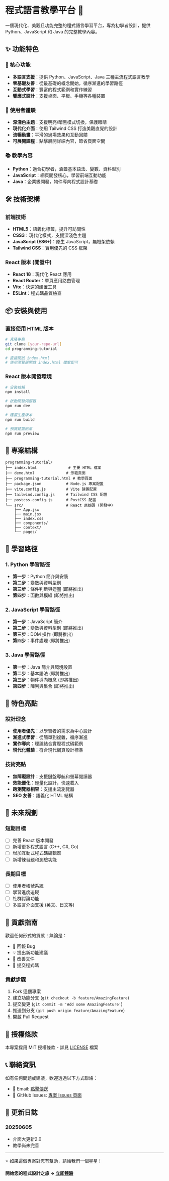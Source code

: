 # 程式語言教學平台 🚀

一個現代化、美觀且功能完整的程式語言學習平台，專為初學者設計，提供 Python、JavaScript 和 Java 的完整教學內容。

## ✨ 功能特色

### 🎯 核心功能
- **多語言支援**：提供 Python、JavaScript、Java 三種主流程式語言教學
- **零基礎友善**：從最基礎的概念開始，循序漸進的學習路徑
- **互動式學習**：豐富的程式範例和實作練習
- **響應式設計**：支援桌面、平板、手機等各種裝置

### 🎨 使用者體驗
- **深淺色主題**：支援明亮/暗黑模式切換，保護眼睛
- **現代化介面**：使用 Tailwind CSS 打造美觀直覺的設計
- **流暢動畫**：平滑的過場效果和互動回饋
- **可展開課程**：點擊展開詳細內容，節省頁面空間

### 📚 教學內容
- **Python**：適合初學者，涵蓋基本語法、變數、資料型別
- **JavaScript**：網頁開發核心，學習前端互動功能
- **Java**：企業級開發，物件導向程式設計基礎

## 🛠️ 技術架構

### 前端技術
- **HTML5**：語義化標籤，提升可訪問性
- **CSS3**：現代化樣式，支援深淺色主題
- **JavaScript (ES6+)**：原生 JavaScript，無框架依賴
- **Tailwind CSS**：實用優先的 CSS 框架

### React 版本 (開發中)
- **React 18**：現代化 React 應用
- **React Router**：單頁應用路由管理
- **Vite**：快速的建置工具
- **ESLint**：程式碼品質檢查

## 📦 安裝與使用

### 直接使用 HTML 版本
```bash
# 克隆專案
git clone [your-repo-url]
cd programming-tutorial

# 直接開啟 index.html
# 使用瀏覽器開啟 index.html 檔案即可
```

### React 版本開發環境
```bash
# 安裝依賴
npm install

# 啟動開發伺服器
npm run dev

# 建置生產版本
npm run build

# 預覽建置結果
npm run preview
```

## 📁 專案結構

```
programming-tutorial/
├── index.html              # 主要 HTML 檔案
├── demo.html              # 示範頁面
├── programming-tutorial.html # 教學頁面
├── package.json           # Node.js 專案配置
├── vite.config.js         # Vite 建置配置
├── tailwind.config.js     # Tailwind CSS 配置
├── postcss.config.js      # PostCSS 配置
└── src/                   # React 原始碼 (開發中)
    ├── App.jsx
    ├── main.jsx
    ├── index.css
    ├── components/
    ├── context/
    └── pages/
```

## 🎯 學習路徑

### 1. Python 學習路徑
- **第一步**：Python 簡介與安裝
- **第二步**：變數與資料型別
- **第三步**：條件判斷與迴圈 (即將推出)
- **第四步**：函數與模組 (即將推出)

### 2. JavaScript 學習路徑
- **第一步**：JavaScript 簡介
- **第二步**：變數與資料型別 (即將推出)
- **第三步**：DOM 操作 (即將推出)
- **第四步**：事件處理 (即將推出)

### 3. Java 學習路徑
- **第一步**：Java 簡介與環境設置
- **第二步**：基本語法 (即將推出)
- **第三步**：物件導向概念 (即將推出)
- **第四步**：陣列與集合 (即將推出)

## 🌟 特色亮點

### 設計理念
- **使用者優先**：以學習者的需求為中心設計
- **漸進式學習**：從簡單到複雜，循序漸進
- **實作導向**：理論結合實際程式碼範例
- **現代化體驗**：符合現代網頁設計標準

### 技術亮點
- **無障礙設計**：支援鍵盤導航和螢幕閱讀器
- **效能優化**：輕量化設計，快速載入
- **跨瀏覽器相容**：支援主流瀏覽器
- **SEO 友善**：語義化 HTML 結構

## 🚀 未來規劃

### 短期目標
- [ ] 完善 React 版本開發
- [ ] 新增更多程式語言 (C++, C#, Go)
- [ ] 增加互動式程式碼編輯器
- [ ] 新增練習題和測驗功能

### 長期目標
- [ ] 使用者帳號系統
- [ ] 學習進度追蹤
- [ ] 社群討論功能
- [ ] 多語言介面支援 (英文、日文等)

## 🤝 貢獻指南

歡迎任何形式的貢獻！無論是：
- 🐛 回報 Bug
- 💡 提出新功能建議
- 📝 改善文件
- 🔧 提交程式碼

### 貢獻步驟
1. Fork 這個專案
2. 建立功能分支 (`git checkout -b feature/AmazingFeature`)
3. 提交變更 (`git commit -m 'Add some AmazingFeature'`)
4. 推送到分支 (`git push origin feature/AmazingFeature`)
5. 開啟 Pull Request

## 📄 授權條款

本專案採用 MIT 授權條款 - 詳見 [LICENSE](LICENSE) 檔案

## 📞 聯絡資訊

如有任何問題或建議，歡迎透過以下方式聯絡：
- 📧 Email: [點擊傳送](d20090405@gmail.com)
- 🐙 GitHub Issues: [專案 Issues 頁面](https://github.com/your-repo/issues)

## 📜 更新日誌

### 20250605 
- 介面大更新2.0 
- 教學尚未完善
---

⭐ 如果這個專案對您有幫助，請給我們一個星星！

**開始您的程式設計之旅 → [立即體驗](index.html)**
